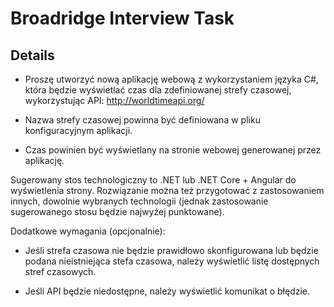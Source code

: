 # Broadridge Interview Task

## Details

- Proszę utworzyć nową aplikację webową z wykorzystaniem języka C#, która będzie wyświetlać czas dla zdefiniowanej strefy czasowej, wykorzystując API: http://worldtimeapi.org/

- Nazwa strefy czasowej powinna być definiowana w pliku konfiguracyjnym aplikacji.

- Czas powinien być wyświetlany na stronie webowej generowanej przez aplikację.

Sugerowany stos technologiczny to .NET lub .NET Core + Angular do wyświetlenia strony. Rozwiązanie można też przygotować z zastosowaniem innych, dowolnie wybranych technologii (jednak zastosowanie sugerowanego stosu będzie najwyżej punktowane).

Dodatkowe wymagania (opcjonalnie):

- Jeśli strefa czasowa nie będzie prawidłowo skonfigurowana lub będzie podana nieistniejąca stefa czasowa, należy wyświetlić listę dostępnych stref czasowych.

- Jeśli API będzie niedostępne, należy wyświetlić komunikat o błędzie.
